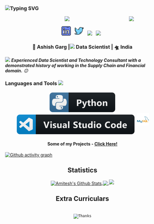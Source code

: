### ![Typing SVG](https://readme-typing-svg.herokuapp.com?font=Montserrat&color=edf4f7&vCenter=true&color=green&lines=Hey+👋,+I'm+Ashish+Garg) 
<div align="center">
   <img src="https://pronoun.cyou/x/y?subject=He&object=Him&height=20"> 
   <img align='right' src="https://media.giphy.com/media/M9gbBd9nbDrOTu1Mqx/giphy.gif" width="100">
</div>

<p align='center'>
   <a href="https://www.linkedin.com/in/dsashishgarg"><img height="30" src="https://raw.githubusercontent.com/8bithemant/8bithemant/master/linkedin.png?raw=true"></a>&nbsp;&nbsp;
<a href="https://twitter.com/ashishlovesdata"><img height="30" src="https://raw.githubusercontent.com/8bithemant/8bithemant/master/twitter.png?raw=true"></a>&nbsp;&nbsp;
 <a href="https://www.instagram.com/datasciencedecoded/"><img height="30" src="https://img.shields.io/github/followers/dsashishgarg?label=Follow&style=social"></a>&nbsp;&nbsp;
  <a href="https://github.com/dsashishgarg"><img height="30" src="https://img.shields.io/github/followers/dsashishgarg?label=Follow&style=social"></a>&nbsp;&nbsp;
 </p>

<div align="center">
<h3> 🙎 Ashish Garg |<img src="https://media.giphy.com/media/WUlplcMpOCEmTGBtBW/giphy.gif" width="30"> Data Scientist | 🛸 India </h3>
</div>

<img src="https://media.giphy.com/media/LnQjpWaON8nhr21vNW/giphy.gif" width="40"> <em><b>Experienced Data Scientist and Technology Consultant with a demonstrated history of working in the Supply Chain and Financial domain.</b> :blush:</em>

###  Languages and Tools <img src="https://media.giphy.com/media/WUlplcMpOCEmTGBtBW/giphy.gif" width="30">

<p align="center">
  <img src="https://raw.githubusercontent.com/8bithemant/8bithemant/master/svg/dev/languages/python.svg" alt="python" style="vertical-align:top; margin:4px">
  <img src="https://raw.githubusercontent.com/8bithemant/8bithemant/master/svg/dev/tools/visualstudio_code.svg" alt="vscode" style="vertical-align:top; margin:4px">
   <img src="https://raw.githubusercontent.com/devicons/devicon/master/icons/mysql/mysql-original-wordmark.svg" alt="mysql" width="40" height="40"/>
</p>
</code>

<div align="center">
    <h4 align="center">Some of my Projects - <a href="https://github.com/dsashishgarg?tab=repositories/">Click Here!</a></h4>
</div>

[![Github activity graph](https://activity-graph.herokuapp.com/graph?username=dsashishgarg&theme=react-dark&hide_border=true&color=BDDFFF&line=6E93B5&point=BDDFFF)](https://git.io/akshay2211&hide_border=true)
  
  <div align="center">
    <h2>Statistics</h2>
    <a href="https://github.com/dsashishgarg">
      <img align="center" src="https://github-readme-stats.vercel.app/api?username=dsashishgarg&show_icons=true&theme=react&line_height=27" alt="Amitesh's Github Stats"/>
    </a>
    <a href="https://github.com/dsashishgarg">
      <img align="center" src="https://github-readme-stats.vercel.app/api/top-langs/?username=dsashishgarg&theme=react&hide_langs_below=1&exclude_repo=CS306-Machine-Learning" />
     </a>
     <img width="49.5%" src="http://github-readme-streak-stats.herokuapp.com?user=dsashishgarg&theme=react&hide_border=true" />
</code>
   

  <div align="center">
    <h2 align="center">Extra Curriculars</h2> 
  </div>
<code>
<img align='center'  height="70" alt="Thanks" width="100%" src="">